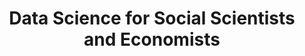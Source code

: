 ---
id: "wiso-ds" # nochmal überlegen
method: "Vorlesung und Übung"
institution: "Fakultät für Wirtschafts- und Sozialwissenschaften"
title: "Data Science for Social Scientists and Economists"
title_project:
title_short: "WiSo Data Science"
period: "Apr 23 ­­- Mar 24 (12 months)"
foerderlinie: "Fachspezifische Data Literacy"
round: "2"
filter: "2"
lecture2go: "71157"
uhh_url: "https://www.hcl.uni-hamburg.de/ddlitlab/data-literacy-lehrlabor/zweite-foerderrunde/10-wiso-data-science.html"
contributors: "Victoria Hünewaldt, Lisa Wegner, Prof. Dr. Ulrich Fritsche, Max Weinig"
quote: "Universitäre Kurse sind dringend nötig. Sie können Studierende in die Lage versetzen, in einer durch Digitalität geprägten Welt, gesellschaftliche und wirtschaftliche Veränderungen zu verstehen und aktiv zu gestalten."
text: |
    ## Das Projekt WiSo Data Science

    Ziel des Projekts ist, Studierenden der Sozialökonomie Data Science näherzubringen. In einem hybriden Kurs sollen sie theoretisches und praktisches Wissen über Regressions- und Klassifikationsverfahren erlernen. Die hybride Vorlesung wird durch Code-Beispiele ergänzt, sodass bereits hier "hands-on" Wissen vermittelt wird. In der rein digitalen Übung wird das erworbene Wissen durch kleine Übungsaufgaben praktisch angewendet. Die Studierenden arbeiten kollaborativ in Kleingruppen mit JupyterHub und dokumentieren ihre Ergebnisse in Quarto, erlernen Projektdokumentation und erwerben Wissen via Pair-Programming.

    Zwei Übungsleiterinnen und fünf Tutor:innen unterstützen die Studierenden. Die Übungsleiterinnen bereiten das Material vor und geben eine Einführung, während die Tutor:innen die Gruppen unterstützen. Lösungen werden im Plenum besprochen.

    Ziele des Kurses sind es, Unsicherheiten im Umgang mit Daten abzubauen und das Programmieren mit R anhand fachnaher Beispiele zu vermitteln. Nach Abschluss sollen die Studierenden selbstständig Datenanalysen für eigene Forschungsprojekte durchführen können. Zusätzlich bereitet der Kurs auf kollaboratives Arbeiten vor und ermutigt zur gemeinsamen Problemlösung.

    ## Rückblick und Ergebnisse

    Folgende zentrale Ergebnisse wurden erreicht: Eine Einführung in die praktische Bedeutung von Daten, statistischen/machine learning-Methoden und "Big Data" für wirtschafts- und sozialwissenschaftliche Fragen. Darauf folgte eine grundlegende Einführung in die Programmierung mit R, was den Studierenden ermöglicht, eigenständig kleinere Forschungsprojekte zu erstellen und den Code anderer Forschender nachzuvollziehen. Sie erlernten ein Spektrum von Data-Science-Methoden, einschließlich Datentransformationen, Visualisierung und einfachen Methoden des statistischen Lernens, wobei der Fokus auf "supervised learning" lag.

    Grundlegende Ideen zu in-sample/out-of-sample Prognose- bzw. Klassifikationsperformance sowie das Problem der Dimensionsreduktion (z.B. bei Lasso- und Ridge-Modellen oder Pruning von Regressionsbäumen) wurden behandelt. Praktische Programmiererfahrung wurde an konkreten Beispielen aus der Sozial- und Wirtschaftswissenschaft vermittelt. Quarto-Präsentationen in der Vorlesung erklärten parallel zu theoretischen Konzepten die Umsetzung mit Code-Snippets, die als Basis für eigene Analysen in den Übungen dienten.

    Die Erstellung von Grafiken und das theoretische Wissen über Design-Prinzipien für Datenvisualisierungen wurden praktisch und theoretisch erlernt, wichtig für die Nutzung empirischer Daten in Studien- und Abschlussarbeiten. Studierende wurden zudem für Prinzipien von Open Science und Reproduzierbarkeit sensibilisiert. Zwei Praxisvorträge von Absolvent:innen des Fachbereichs Sozialökonomie boten Einblicke in berufliche Entwicklungsmöglichkeiten im Bereich Data Science und trugen zur Berufsfeldorientierung bei.

    ## Tipps von Lehrenden für Lehrende

    Durch die Vorlesung gab es eine verstärkte Nutzung von Quarto (Slides) mit der Einbindung von Code-Snippets und Erfahrungen mit Quarto als didaktischem Tool. Durch das Online-Tutorium ergab sich eine intensivere Auseinandersetzung und didaktische Weiterentwicklung mit den Tools in Zoom (Breakout-Räume, Umfragen). Durch das neue Lehrkonzept mit Kleingruppenarbeit konnten die didaktischen Kompetenzen bei der Unterstützung von Kleingruppen erweitert werden. Darüber hinaus wurden intensiv die Möglichkeiten von OpenOlat und JupyterHub zum kollaborativen Arbeiten erprobt.

    Insgesamt konnten alle Lehrpersonen von der Nutzung von Quarto in Lehrveranstaltungen profitieren, insbesondere durch umfassende Code-Dokumentation, die Erstellung von Slides und Klausuren. Darüber hinaus wurden Erfahrungen im Umgang mit und der Einbeziehung von Tutor:innen im digitalen Raum erworben.

image: "https://www.hcl.uni-hamburg.de/16954251/stable-diffusion-data-visualisation-94e896d544a778c9df6da1c6d6aa5efeb3de405f.jpg"
image_credit: "Scott Graham / unsplash"
link_external:
stine: "WiSe 2023/24:  Vorlesung & Übung https://www.stine.uni-hamburg.de/scripts/mgrqispi.dll?APPNAME=CampusNet&PRGNAME=COURSEDETAILS&ARGUMENTS=-N000000000000001,-N000605,-N0,-N387135210033408,-N387135210033409,-N0,-N0,-N3,-AxSiwVNRtcg5kv-WKWQLbeZl6muH54D6pYYLCYSoLmUDdxDNtQMpAYWWhQdZCWuP7Hf99cQUkOWULfIPmCY7j4U5ZrgRh4Yl9xQl64zA8Yo5MxgUlPMLzffGgVDGdmq5QV-R9fqU9QDRCmupkeZPsOD6W7NyFPdoVQMBwmUHHfIPScjH-4ILCfZ5fxoPd7umhRjLUVBwhPfWvWZWTPZn-RuPCrqFZmomYQYLICQLHYYZWPfaAVQ5oPSpQvBUMVURHQgHVWd5NVB5lWDlZeUPDQqmFOzmjONUgeDUbHgoV4kZbfBedHBLteNyjfoKPRBRLcMPA3vNwQo5QeZUgPUn63uotHzGZOUpxmqyZxYmQ7-LQeuAgWQoNfILz7WU0RbZ73Sml7-pgefLIcYGFmMW8RMUyfj5frD5xWNZoxWKeWBKo3SAbRqKIcuUIxUUHcuAYxYcwefAHxZWZ3YHpQoLuHjFZPfL6PuWMRMU0cBytfBmqvBwteDR5WIHL3zAXOzPqxWoNCWUZ4QPQOIVdRUPgfSAH7ZmZxUcFeNKEHYaAvuRYPYBAVZBN7MR8HzAIRSadrq5BmBm9HfPfPNHCHg5F4WmHQgPe4qwQRfUZRdWQCYUCxuV-xULHcIpdeY5aedHTRW5lPf5PcqR8OzZYRIUycj5dcjATRIP04gL-VU5wQZftQgWJxU5jRdWYmfmNRgpWfY5hfzoUWfLMxzwSvqZWHNWyQYZWfYwpWMRzQNGZYoLg7qLScMLjOuU5WYGfxDGQ"
---